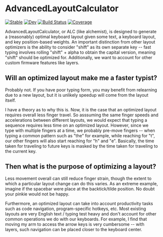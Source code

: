 # AdvancedLayoutCalculator

[![Stable](https://img.shields.io/badge/docs-stable-blue.svg)](https://sandsquaretech.github.io/AdvancedLayoutCalculator.jl/stable/)
[![Dev](https://img.shields.io/badge/docs-dev-blue.svg)](https://sandsquaretech.github.io/AdvancedLayoutCalculator.jl/dev/)
[![Build Status](https://github.com/sandsquaretech/AdvancedLayoutCalculator.jl/actions/workflows/CI.yml/badge.svg?branch=main)](https://github.com/sandsquaretech/AdvancedLayoutCalculator.jl/actions/workflows/CI.yml?query=branch%3Amain)
[![Coverage](https://codecov.io/gh/sandsquaretech/AdvancedLayoutCalculator.jl/branch/main/graph/badge.svg)](https://codecov.io/gh/sandsquaretech/AdvancedLayoutCalculator.jl)

AdvancedLayoutCalculator, or ALC (like alchemist), is designed to generate a (reasonably) optimal keyboard layout given some text, a keyboard layout, and key position-based weights. An important distinction from other layout optimizers is the ability to consider "shift" as its own separate key -- fast typing involves rolling "shift" + alpha to obtain the capital version, meaning "shift" should be optimized for. Additionally, we want to account for other custom firmware features like layers.

## Will an optimized layout make me a faster typist?

Probably not. If you have poor typing form, you may benefit from relearning due to a new layout, but it is unlikely speedup will come from the layout itself. 

I have a theory as to why this is. Now, it is the case that an optimized layout requires overall less finger travel. So asssuming the same finger speeds and accelerations between different layouts, we would expect that typing a sequence requires less time on an optimized layout. However, since we type with multiple fingers at a time, we probably pre-move fingers -- when typing a common pattern such as "the" for example, while reaching for "t", our other fingers will also start reaching for "h" and "e". Basically, the time taken for traveling to future keys is masked by the time taken for traveling to the current key.

## Then what is the purpose of optimizing a layout?

Less movement overall can still reduce finger strain, though the extent to which a particular layout change can do this varies. As an extreme example, imagine if the spacebar were place at the backtick/tilde position. No doubt your pinkie would not be happy. 

Furthermore, an optimized layout can take into account productivity tasks such as code navigation, program-specific hotkeys, etc. Most existing layouts are very English text / typing test heavy and don't account for other common operations we do with our keyboards. For example, I find that moving my arm to access the arrow keys is very cumbersome -- with layers, such navigation can be placed closer to the keyboard center.


